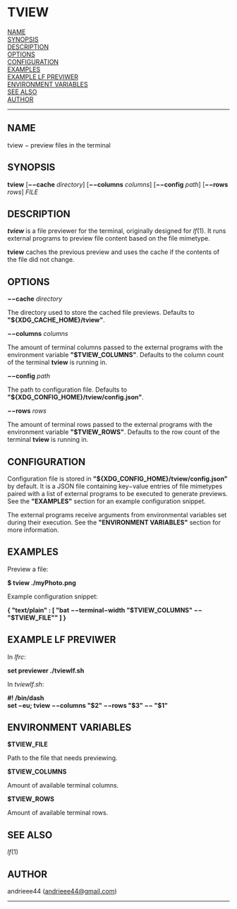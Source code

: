 # TVIEW

[NAME](#NAME)  
[SYNOPSIS](#SYNOPSIS)  
[DESCRIPTION](#DESCRIPTION)  
[OPTIONS](#OPTIONS)  
[CONFIGURATION](#CONFIGURATION)  
[EXAMPLES](#EXAMPLES)  
[EXAMPLE LF PREVIWER](#EXAMPLE%20LF%20PREVIWER)  
[ENVIRONMENT VARIABLES](#ENVIRONMENT%20VARIABLES)  
[SEE ALSO](#SEE%20ALSO)  
[AUTHOR](#AUTHOR)  

------------------------------------------------------------------------

## NAME <span id="NAME"></span>

tview − preview files in the terminal

## SYNOPSIS <span id="SYNOPSIS"></span>

**tview** \[**−−cache** *directory*\] \[**−−columns** *columns*\]
\[**−−config** *path*\] \[**−−rows** *rows*\] *FILE*

## DESCRIPTION <span id="DESCRIPTION"></span>

***tview*** is a file previewer for the terminal, originally designed
for *lf*(1). It runs external programs to preview file content based on
the file mimetype.

**tview** caches the previous preview and uses the cache if the contents
of the file did not change.

## OPTIONS <span id="OPTIONS"></span>

**−−cache** *directory*

The directory used to store the cached file previews. Defaults to
**"\${XDG_CACHE_HOME}/tview"**.

**−−columns** *columns*

The amount of terminal columns passed to the external programs with the
environment variable **"\$TVIEW_COLUMNS"**. Defaults to the column count
of the terminal **tview** is running in.

**−−config** *path*

The path to configuration file. Defaults to
**"\${XDG_CONFIG_HOME}/tview/config.json"**.

**−−rows** *rows*

The amount of terminal rows passed to the external programs with the
environment variable **"\$TVIEW_ROWS"**. Defaults to the row count of
the terminal **tview** is running in.

## CONFIGURATION <span id="CONFIGURATION"></span>

Configuration file is stored in
**"\${XDG_CONFIG_HOME}/tview/config.json"** by default. It is a JSON
file containing key−value entries of file mimetypes paired with a list
of external programs to be executed to generate previews. See the
**"EXAMPLES"** section for an example configuration snippet.

The external programs receive arguments from environmental variables set
during their execution. See the **"ENVIRONMENT VARIABLES"** section for
more information.

## EXAMPLES <span id="EXAMPLES"></span>

Preview a file:

**\$ tview ./myPhoto.png**

Example configuration snippet:

**{ "text/plain" : \[ "bat −−terminal−width "\$TVIEW_COLUMNS" −−
"\$TVIEW_FILE"" \] }**

## EXAMPLE LF PREVIWER <span id="EXAMPLE LF PREVIWER"></span>

In *lfrc*:

**set previewer ./tviewlf.sh**

In *tviewlf.sh*:

**\#! /bin/dash  
set −eu; tview −−columns "\$2" −−rows "\$3" −− "\$1"**

## ENVIRONMENT VARIABLES <span id="ENVIRONMENT VARIABLES"></span>

**\$TVIEW_FILE**

Path to the file that needs previewing.

**\$TVIEW_COLUMNS**

Amount of available terminal columns.

**\$TVIEW_ROWS**

Amount of available terminal rows.

## SEE ALSO <span id="SEE ALSO"></span>

*lf*(1)

## AUTHOR <span id="AUTHOR"></span>

andrieee44 (andrieee44@gmail.com)

------------------------------------------------------------------------
